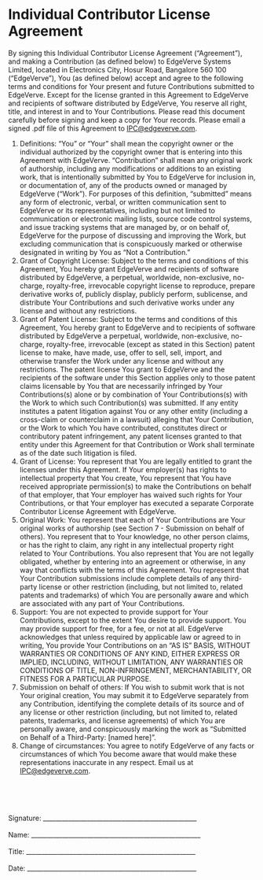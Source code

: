 # Individual Contributor License Agreement

By signing this Individual Contributor License Agreement (“Agreement”), and making a Contribution (as defined below) to EdgeVerve Systems Limited, located in Electronics City, Hosur Road, Bangalore 560 100 (“EdgeVerve”), You (as defined below) accept and agree to the following terms and conditions for Your present and future Contributions submitted to EdgeVerve. Except for the license granted in this Agreement to EdgeVerve and recipients of software distributed by EdgeVerve, You reserve all right, title, and interest in and to Your Contributions. Please read this document carefully before signing and keep a copy for Your records. Please email a signed .pdf file of this Agreement to IPC@edgeverve.com. 
1.	Definitions:
“You” or “Your” shall mean the copyright owner or the individual authorized by the copyright owner that is entering into this Agreement with EdgeVerve.
“Contribution” shall mean any original work of authorship, including any modifications or additions to an existing work, that is intentionally submitted by You to EdgeVerve for inclusion in, or documentation of, any of the products owned or managed by EdgeVerve (“Work”). For purposes of this definition, “submitted” means any form of electronic, verbal, or written communication sent to EdgeVerve or its representatives, including but not limited to communication or electronic mailing lists, source code control systems, and issue tracking systems that are managed by, or on behalf of, EdgeVerve for the purpose of discussing and improving the Work, but excluding communication that is conspicuously marked or otherwise designated in writing by You as “Not a Contribution.”
2.	Grant of Copyright License:
Subject to the terms and conditions of this Agreement, You hereby grant EdgeVerve and recipients of software distributed by EdgeVerve, a perpetual, worldwide, non-exclusive, no-charge, royalty-free, irrevocable copyright license to reproduce, prepare derivative works of, publicly display, publicly perform, sublicense, and distribute Your Contributions and such derivative works under any license and without any restrictions.
3.	Grant of Patent License: 
Subject to the terms and conditions of this Agreement, You hereby grant to EdgeVerve and to recipients of software distributed by EdgeVerve a perpetual, worldwide, non-exclusive, no-charge, royalty-free, irrevocable (except as stated in this Section) patent license to make, have made, use, offer to sell, sell, import, and otherwise transfer the Work under any license and without any restrictions. The patent license You grant to EdgeVerve and the recipients of the software under this Section applies only to those patent claims licensable by You that are necessarily infringed by Your Contributions(s) alone or by combination of Your Contributions(s) with the Work to which such Contribution(s) was submitted. If any entity institutes a patent litigation against You or any other entity (including a cross-claim or counterclaim in a lawsuit) alleging that Your Contribution, or the Work to which You have contributed, constitutes direct or contributory patent infringement, any patent licenses granted to that entity under this Agreement for that Contribution or Work shall terminate as of the date such litigation is filed.
4.	Grant of License: 
You represent that You are legally entitled to grant the licenses under this Agreement.
If Your employer(s) has rights to intellectual property that You create, You represent that You have received appropriate permission(s) to make the Contributions on behalf of that employer, that Your employer has waived such rights for Your Contributions, or that Your employer has executed a separate Corporate Contributor License Agreement with EdgeVerve.
5.	Original Work:
You represent that each of Your Contributions are Your original works of authorship (see Section 7 - Submission on behalf of others). You represent that to Your knowledge, no other person claims, or has the right to claim, any right in any intellectual property right related to Your Contributions.
You also represent that You are not legally obligated, whether by entering into an agreement or otherwise, in any way that conflicts with the terms of this Agreement.
You represent that Your Contribution submissions include complete details of any third-party license or other restriction (including, but not limited to, related patents and trademarks) of which You are personally aware and which are associated with any part of Your Contributions.
6.	Support:
You are not expected to provide support for Your Contributions, except to the extent You desire to provide support. You may provide support for free, for a fee, or not at all. EdgeVerve acknowledges that unless required by applicable law or agreed to in writing, You provide Your Contributions on an “AS IS” BASIS, WITHOUT WARRANTIES OR CONDITIONS OF ANY KIND, EITHER EXPRESS OR IMPLIED, INCLUDING, WITHOUT LIMITATION, ANY WARRANTIES OR CONDITIONS OF TITLE, NON-INFRINGEMENT, MERCHANTABILITY, OR FITNESS FOR A PARTICULAR PURPOSE.
7.	Submission on behalf of others:
If You wish to submit work that is not Your original creation, You may submit it to EdgeVerve separately from any Contribution, identifying the complete details of its source and of any license or other restriction (including, but not limited to, related patents, trademarks, and license agreements) of which You are personally aware, and conspicuously marking the work as “Submitted on Behalf of a Third-Party: [named here]”.
8.	Change of circumstances:
You agree to notify EdgeVerve of any facts or circumstances of which You become aware that would make these representations inaccurate in any respect. Email us at IPC@edgeverve.com.  
<br>
<br>
<br>

  
Signature:  _________________________________________________ <br><br>
Name:  ______________________________________________________  <br><br>
Title: ______________________________________________________  <br><br>
Date:  ______________________________________________________  <br><br>